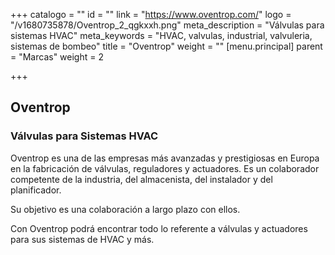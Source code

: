 +++
catalogo = ""
id = ""
link = "https://www.oventrop.com/"
logo = "/v1680735878/Oventrop_2_qgkxxh.png"
meta_description = "Válvulas para sistemas HVAC"
meta_keywords = "HVAC, valvulas, industrial, valvuleria, sistemas de bombeo"
title = "Oventrop"
weight = ""
[menu.principal]
parent = "Marcas"
weight = 2

+++
## Oventrop

### Válvulas para Sistemas HVAC

Oventrop es una de las empresas más avanzadas y prestigiosas en Europa en la fabricación de válvulas, reguladores y actuadores. Es un colaborador competente de la industria, del almacenista, del instalador y del planificador.

Su objetivo es una colaboración a largo plazo con ellos.

Con Oventrop podrá encontrar todo lo referente a válvulas y actuadores para sus sistemas de HVAC y más.